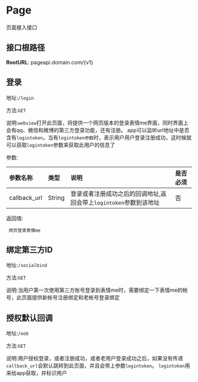 Page
================
页面接入接口

接口根路径
----------------
**RootURL**: pageapi.domain.com/{v1}

登录
----------------

地址:`/login`

方法:`GET`

说明:`webview`打开此页面，将提供一个网页版本的登录表情me界面，同时界面上会有qq、微信和微博的第三方登录功能，还有注册。
app可以监听url地址中是否含有`logintoken`，当有`logintoken参数`时，表示用户用户登录注册成功，这时候就可以获取`logintoken`参数来获取此用户的信息了

参数:

| 参数名称        |类型    |说明                              |是否必须|
|:------------- |:-------|:--------------------------------|:-----|
| callback_url  |String  |登录或者注册成功之后的回调地址,返回会带上`logintoken`参数到该地址|否 | 

返回值:

     网页登录表情me

绑定第三方ID
----------------

地址:`/socialbind`

方法:`GET`

说明:当用户第一次使用第三方账号登录到表情me时，需要绑定一下表情me的帐号，此页面提供新帐号注册绑定和老帐号登录绑定

授权默认回调
----------------

地址:`/oob`

方法:`GET`

说明:用户授权登录，或者注册成功，或者老用户登录成功之后，如果没有传递`callback_url`会默认跳转到此页面，并且会带上参数`logintoken`。
`logintoken`用来给app获取，并标识用户